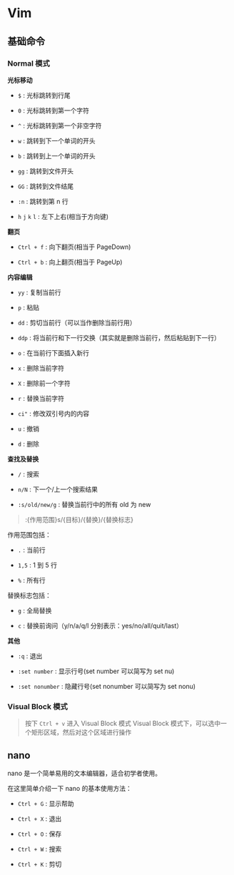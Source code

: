 # Vim

## 基础命令

### Normal 模式

**光标移动**

- `$` : 光标跳转到行尾

- `0` : 光标跳转到第一个字符

- `^` : 光标跳转到第一个非空字符

- `w` : 跳转到下一个单词的开头

- `b` : 跳转到上一个单词的开头

- `gg` : 跳转到文件开头

- `GG` : 跳转到文件结尾

- `:n` : 跳转到第 n 行

- `h` `j` `k` `l` : 左下上右(相当于方向键)

**翻页**

- `Ctrl + f` : 向下翻页(相当于 PageDown)

- `Ctrl + b` : 向上翻页(相当于 PageUp)

**内容编辑**

- `yy` : 复制当前行

- `p` : 粘贴

- `dd` : 剪切当前行（可以当作删除当前行用）

- `ddp` : 将当前行和下一行交换（其实就是删除当前行，然后粘贴到下一行）

- `o` : 在当前行下面插入新行

- `x` : 删除当前字符

- `X` : 删除前一个字符

- `r` : 替换当前字符

- `ci"` : 修改双引号内的内容

- `u` : 撤销

- `d` : 删除

**查找及替换**

- `/` : 搜索

- `n/N` : 下一个/上一个搜索结果

- `:s/old/new/g` : 替换当前行中的所有 old 为 new

> :{作用范围}s/{目标}/{替换}/{替换标志}

作用范围包括：

- `.` : 当前行

- `1,5` : 1 到 5 行

- `%` : 所有行

替换标志包括：

- `g` : 全局替换

- `c` : 替换前询问（y/n/a/q/l 分别表示：yes/no/all/quit/last）

**其他**

- `:q` : 退出

- `:set number` : 显示行号(set number 可以简写为 set nu)

- `:set nonumber` : 隐藏行号(set nonumber 可以简写为 set nonu)

### Visual Block 模式

> 按下 `Ctrl + v` 进入 Visual Block 模式
> Visual Block 模式下，可以选中一个矩形区域，然后对这个区域进行操作

## nano

nano 是一个简单易用的文本编辑器，适合初学者使用。

在这里简单介绍一下 nano 的基本使用方法：

- `Ctrl + G` : 显示帮助

- `Ctrl + X` : 退出

- `Ctrl + O` : 保存

- `Ctrl + W` : 搜索

- `Ctrl + K` : 剪切

